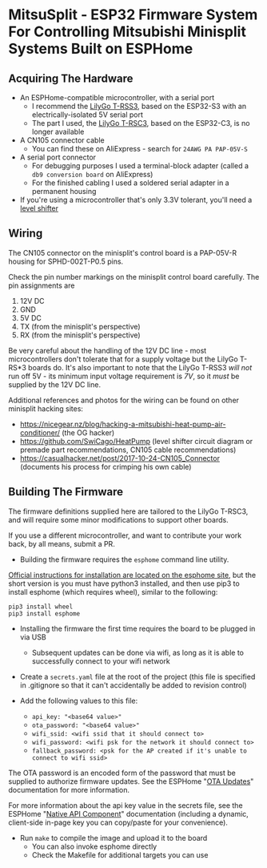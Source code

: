 # MitsuSplit - ESP32 Firmware System For Controlling Mitsubishi Minisplit Systems Built on ESPHome

## Acquiring The Hardware

* An ESPHome-compatible microcontroller, with a serial port
  * I recommend the [LilyGo T-RSS3](https://lilygo.cc/products/t-rs-s3), based on the ESP32-S3 with an electrically-isolated 5V serial port
  * The part I used, the [LilyGo T-RSC3](https://github.com/Xinyuan-LilyGO/T-RSC3), based on the ESP32-C3, is no longer available
* A CN105 connector cable
  * You can find these on AliExpress - search for `24AWG PA PAP-05V-S`
* A serial port connector
  * For debugging purposes I used a terminal-block adapter (called a `db9 conversion board` on AliExpress)
  * For the finished cabling I used a soldered serial adapter in a permanent housing
* If you're using a microcontroller that's only 3.3V tolerant, you'll need a [level shifter](https://github.com/SwiCago/HeatPump/blob/master/CN105_ESP8266.png)

## Wiring

The CN105 connector on the minisplit's control board is a PAP-05V-R housing for SPHD-002T-P0.5 pins.

Check the pin number markings on the minisplit control board carefully. The pin assignments are

1. 12V DC
2. GND
3. 5V DC
4. TX (from the minisplit's perspective)
5. RX (from the minisplit's perspective)

Be very careful about the handling of the 12V DC line - most microcontrollers don't tolerate that for a supply voltage but the LilyGo T-RS*3 boards do. It's also important to note that the LilyGo T-RSS3 _will not_ run off 5V - its minimum input voltage requirement is _7V_, so it _must_ be supplied by the 12V DC line.

Additional references and photos for the wiring can be found on other minisplit hacking sites:
* https://nicegear.nz/blog/hacking-a-mitsubishi-heat-pump-air-conditioner/ (the OG hacker)
* https://github.com/SwiCago/HeatPump (level shifter circuit diagram or premade part recommendations, CN105 cable recommendations)
* https://casualhacker.net/post/2017-10-24-CN105_Connector (documents his process for crimping his own cable)

## Building The Firmware

The firmware definitions supplied here are tailored to the LilyGo T-RSC3, and will require some minor modifications to support other boards.

If you use a different microcontroller, and want to contribute your work back, by all means, submit a PR.

* Building the firmware requires the `esphome` command line utility.

[Official instructions for installation are located on the esphome site](https://esphome.io/guides/installing_esphome.html),
but the short version is you must have python3 installed, and then use pip3 to install esphome (which requires wheel),
similar to the following:

```
pip3 install wheel
pip3 install esphome
```

* Installing the firmware the first time requires the board to be plugged in via USB
  * Subsequent updates can be done via wifi, as long as it is able to successfully connect to your wifi network

* Create a `secrets.yaml` file at the root of the project (this file is specified in .gitignore so that it can't accidentally be added to revision control)
* Add the following values to this file:
  * `api_key: "<base64 value>"`
  * `ota_password: "<base64 value>"`
  * `wifi_ssid: <wifi ssid that it should connect to>`
  * `wifi_password: <wifi psk for the network it should connect to>`
  * `fallback_password: <psk for the AP created if it's unable to connect to wifi ssid>`

The OTA password is an encoded form of the password that must be supplied to authorize firmware updates.
See the ESPHome "[OTA Updates](https://esphome.io/components/ota/esphome.html)" documentation for more information.

For more information about the api key value in the secrets file, see the ESPHome "[Native API Component](https://esphome.io/components/api.html)" documentation
(including a dynamic, client-side in-page key you can copy/paste for your convenience).

* Run `make` to compile the image and upload it to the board
  * You can also invoke esphome directly
  * Check the Makefile for additional targets you can use



